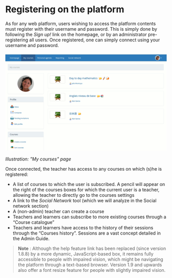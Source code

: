 # Registering on the platform

As for any web platform, users wishing to access the platform contents must
register with their username and password. This is simply done by following
the _Sign up!_ link on the homepage, or by an administrator pre-registering
all users. Once registered, one can simply connect using your username and
password.

![](../.gitbook/assets/image2%20%282%29.png)

_Illustration: "My courses" page_

Once connected, the teacher has access to any courses on which \(s\)he is
registered:

* A list of courses to which the user is subscribed. A pencil will appear on the right of the courses boxes for which the current user is a teacher, allowing the teacher to directly go to the courses settings
* A link to the _Social Network_ tool \(which we will analyze in the Social network section\)
* A \(non-admin\) teacher can create a course
* Teachers and learners can subscribe to more existing courses through a “Course catalogue”
* Teachers and learners have access to the history of their sessions through the “Courses history”. Sessions are a vast concept detailed in the Admin Guide.

> **Note** : Although the help feature link has been replaced \(since version 1.8.8\) by a more dynamic, JavaScript-based box, it remains fully accessible to people with impaired vision, which might be navigating the platform through a text-based browser. Version 1.9 and upwards also offer a font resize feature for people with slightly impaired vision.

